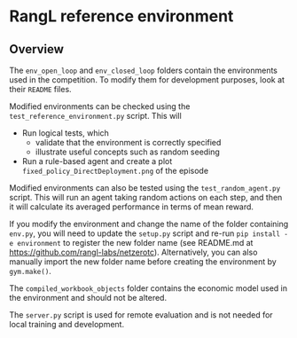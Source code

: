 # RangL reference environment

## Overview

The `env_open_loop` and `env_closed_loop` folders contain the environments used in the competition. To modify them for development purposes, look at their `README` files.

Modified environments can be checked using the `test_reference_environment.py` script. This will
* Run logical tests, which
    * validate that the environment is correctly specified
    * illustrate useful concepts such as random seeding
* Run a rule-based agent and create a plot `fixed_policy_DirectDeployment.png` of the episode
 
Modified environments can also be tested using the `test_random_agent.py` script. This will run an agent taking random actions on each step, and then it will calculate its averaged performance in terms of mean reward.

If you modify the environment and change the name of the folder containing `env.py`, you will need to update the `setup.py` script and re-run `pip install -e environment` to register the new folder name (see README.md at https://github.com/rangl-labs/netzerotc). Alternatively, you can also manually import the new folder name before creating the environment by `gym.make()`.

The `compiled_workbook_objects` folder contains the economic model used in the environment and should not be altered.

The `server.py` script is used for remote evaluation and is not needed for local training and development.
